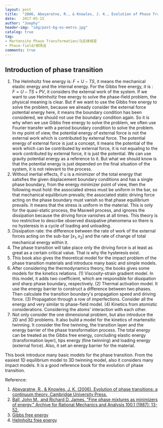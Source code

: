 ```yaml
---
layout: post
title:  "2006, Abeyaratne, R., & Knowles, J. K., Evolution of Phase Transition"
date:   2017-05-15
author: "Joephy"
header-img: "img/post-bg-os-metro.jpg"
catalog: true
tag:
- Martensite Phase Transformation/马氏体相变
- Phase-field/相场法
comments: true
---
```

Introduction of phase transition
-----------

1. The Helmholtz free energy is: $F = U - TS$, it means the mechanical elastic energy and the internal energy. For the Gibbs free energy, it is : $F = U - TS + PV$, it considers the external work of the system. If we want to use Helmholtz free energy to solve the phase-field problem, the physical meaning is clear. But if we want to use the Gibbs free energy to solve the problem, because we already consider the external force potential energy here, it means the boundary condition has been considered, we should not use the boundary condition again. So it is why when we use Gibbs free energy to solve the problem, we often use Fourier transfer with a period boundary condition to solve the problem. In my point of view, the potential energy of external force is not the external work which is contributed by external force. The potential energy of external force is just a concept, it means the potential of the work which can be contributed by external force, it is not equaling to the work contributed by external force, it is just the potential. We can use gravity potential energy as a reference to it. But what we should know is that the potential energy is just depended on the final situation of the system, it is not relevant to the process.
2. Without inertial effects, if u is a minimizer of the total energy that satisfies the given displacement boundary conditions and has a single phase boundary, from the energy minimizer point of view, then the following must hold: the associated stress must be uniform in the bar, so that mechanical equilibrium prevails; the associated static driving force acting on the phase boundary must vanish so that phase equilibrium prevails. It means that the stress is uniform in the material. This is only for the quasi-static process, the Maxwell process, and ignores the dissipation because the driving force vanishes at all times. This theory is too restrictive to describe observed dissipative phenomena so there is no hysteresis in a cycle of loading and unloading.
3. Dissipation rate: the difference between the rate of work of the external forces acting on the sub-bar $[x_1, x_2]$ and the rate of change of total mechanical energy within it.
4. The phase transition will take place only the driving force is at least as great as a certain critical value. That is why the hysteresis exist.
5. This book also gives the theoretical model for the impact problem of the phase transition materials and introduce many basic and simple models.
6. After considering the thermodynamics theory, the books gives some models for the kinetics relations. (1) Viscosity-strain gradient model. In this model, it adds two coefficient, which are responsible for dissipation and sharp phase boundary, respectively. (2) Thermal activation model. It use the energy barrier to construct a difference between two phases. Then calculate the transition boundary's propagation speed and driving force. (3) Propagation through a row of imperfections. Consider all the energy and very similar to phase-field model. (4) Kinetics from atomistic considerations. Considering the atoms' interaction with each other.
7. Not only consider the one dimensional problem, but also introduce the 2D and 3D problems. It also build a model for the kinetics of martensitic twinning. It consider the fine twinning, the transition layer and the energy barrier of the phase transformation process. The total energy can be treated as the Gibbs free energy, concluding elastic energy (transformation layer), tips energy (fine twinning) and loading energy (external force). Also, it set an energy barrier for the material.


This book introduce many basic models for the phase transition. From the easiest 1D equilibrium model to 3D twinning model, also it considers many impact models. It is a good reference book for the evolution of phase transition.

Reference:

1. [Abeyaratne, R., & Knowles, J. K. (2006). Evolution of phase transitions: a continuum theory. Cambridge University Press.](https://books.google.com.hk/books?hl=en&lr=&id=GFh4N8rWfS0C&oi=fnd&pg=PR13&dq=Evolution+of+phase+transitions&ots=iYYnje9wqw&sig=vkzvTdJvFFbPcpubtw3fkZgdov0&redir_esc=y#v=onepage&q=Evolution%20of%20phase%20transitions&f=false)
2. [Ball, John M., and Richard D. James. "Fine phase mixtures as minimizers of energy." Archive for Rational Mechanics and Analysis 100.1 (1987): 13-52.](http://download.springer.com/static/pdf/405/art%253A10.1007%252FBF00281246.pdf?originUrl=http%3A%2F%2Flink.springer.com%2Farticle%2F10.1007%2FBF00281246&token2=exp=1493264235~acl=%2Fstatic%2Fpdf%2F405%2Fart%25253A10.1007%25252FBF00281246.pdf%3ForiginUrl%3Dhttp%253A%252F%252Flink.springer.com%252Farticle%252F10.1007%252FBF00281246*~hmac=84b6ae1dfd20dac7cc4836705297548cea4a288cbb674499530da9c637d63b6d)
3. [Gibbs free energy](https://en.wikipedia.org/wiki/Gibbs_free_energy)
4. [Helmholtz free energy](https://en.wikipedia.org/wiki/Helmholtz_free_energy)


